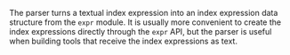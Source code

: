 The parser turns a textual index expression into an index expression data
structure from the `expr` module.  It is usually more convenient to create the
index expressions directly through the `expr` API, but the parser is useful
when building tools that receive the index expressions as text.
